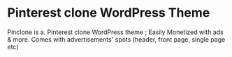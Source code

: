 # Pinterest clone WordPress Theme 
Pinclone is a. Pinterest clone WordPress theme ; Easily Monetized with ads & more. Comes with advertisements' spots (header, front page, single page etc)
